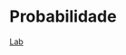 # Probabilidade

[Lab](https://github.com/Joao-Inacio/Statistics_for-Data_Science/tree/master/Labs/Probabilidade)
